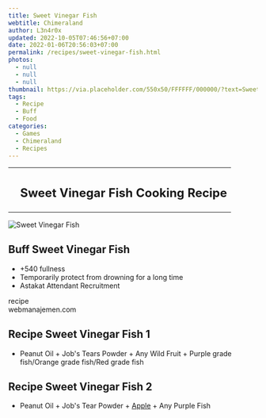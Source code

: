```yaml
---
title: Sweet Vinegar Fish
webtitle: Chimeraland
author: L3n4r0x
updated: 2022-10-05T07:46:56+07:00
date: 2022-01-06T20:56:03+07:00
permalink: /recipes/sweet-vinegar-fish.html
photos:
  - null
  - null
  - null
thumbnail: https://via.placeholder.com/550x50/FFFFFF/000000/?text=Sweet Vinegar Fish
tags:
  - Recipe
  - Buff
  - Food
categories:
  - Games
  - Chimeraland
  - Recipes
---
```


<section id="bootstrap-wrapper"><link rel="stylesheet" href="https://cdn.statically.io/gh/dimaslanjaka/Web-Manajemen/40ac3225/css/bootstrap-4.5-wrapper.css"/><div class="row mb-2"><div class="col-md-12 mb-2"><table class="table" id="post-info"><tbody><tr><td></td><td><h1 class="fs-5">Sweet Vinegar Fish Cooking Recipe</h1></td></tr></tbody></table></div></div><div class="card mb-2"><div class="row g-0"><div class="col-sm-4 position-relative mb-2"><img src="https://via.placeholder.com/600" class="card-img fit-cover w-100 h-100" alt="Sweet Vinegar Fish" data-fancybox="true"/></div><div class="col-sm-8 mb-2"><div class="card-body"><h2 class="card-title fs-5">Buff Sweet Vinegar Fish</h2><div class="card-text"><ul><li>+540 fullness</li><li>Temporarily protect from drowning for a long time</li><li>Astakat Attendant Recruitment</li></ul></div><span class="badge rounded-pill bg-dark">recipe</span></div><div class="card-footer text-end text-muted">webmanajemen.com</div></div></div></div><div class="row mb-2"><div class="col-12 col-lg-6 recipe-item mb-2"><div class="card"><div class="card-body"><h2 class="card-title fs-5">Recipe Sweet Vinegar Fish 1</h2><div class="card-text"><ul><li>Peanut Oil<span> + </span>Job&#x27;s Tears Powder<span> + </span>Any Wild Fruit<span> + </span>Purple grade fish/Orange grade fish/Red grade fish</li></ul></div></div></div></div><div class="col-12 col-lg-6 recipe-item mb-2"><div class="card"><div class="card-body"><h2 class="card-title fs-5">Recipe Sweet Vinegar Fish 2</h2><div class="card-text"><ul><li>Peanut Oil<span> + </span>Job&#x27;s Tear Powder<span> + </span><a class="text-decoration-none" href="/chimeraland/materials/apple.html">Apple</a><span> + </span>Any Purple Fish</li></ul></div></div></div></div></div></section>